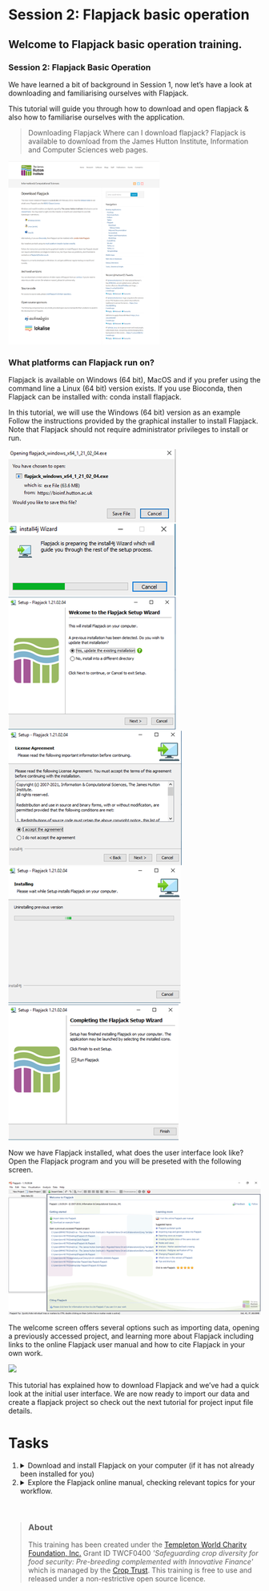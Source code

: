 # Session 2: Flapjack basic operation

## Welcome to Flapjack basic operation training.

### Session 2: Flapjack Basic Operation
We have learned a bit of background in Session 1, now let’s have a look at downloading and familiarising ourselves with Flapjack. 

This tutorial will guide you through how to download and open flapjack & also how to familiarise ourselves with the application.

>Downloading Flapjack
Where can I download flapjack? Flapjack is available to download from the James Hutton Institute, Information and Computer Sciences web pages.

<img src="flapjack-2/flapjack1.png" width="60%">


### What platforms can Flapjack run on?
Flapjack is available on Windows (64 bit), MacOS and if you prefer using the command line a Linux (64 bit) version exists. If you use Bioconda, then Flapjack can be installed with: conda install flapjack.

In this tutorial, we will use the Windows (64 bit) version as an example
Follow the instructions provided by the graphical installer to install Flapjack. Note that Flapjack should not require administrator privileges to install or run.

<img src="flapjack-2/flapjack2.png" style="max-width: 100%;">

<img src="flapjack-2/flapjack3.png" style="max-width: 100%;">

<img src="flapjack-2/flapjack4.png" style="max-width: 100%;">

<img src="flapjack-2/flapjack5.png" style="max-width: 100%;">

<img src="flapjack-2/flapjack6.png" style="max-width: 100%;">

<img src="flapjack-2/flapjack7.png" style="max-width: 100%;">


Now we have Flapjack installed, what does the user interface look like? Open the Flapjack program and you will be preseted with the following screen.

<img src="flapjack-2/flapjack8.png" style="max-width: 100%;">

The welcome screen offers several options such as importing data, opening a previously accessed project, and learning more about Flapjack including links to the online Flapjack user manual and how to cite Flapjack in your own work.

<a href="https://www.youtube.com/watch?v=nVh_V5TZ_38"><img src="https://img.youtube.com/vi/nVh_V5TZ_38/0.jpg" width="25%"></a>

This tutorial has explained how to download Flapjack and we’ve had a quick look at the initial user interface. We are now ready to import our data and create a flapjack project so check out the next tutorial for project input file details.

# Tasks

1. <details><summary>Download and install Flapjack on your computer (if it has not already been installed for you)</summary>You can download Flapjack from <a href="https://ics.hutton.ac.uk/flapjack/download-flapjack/">https://ics.hutton.ac.uk/flapjack/download-flapjack</a>. Before you download check to see if the software is already installed on your machine. On Windows deviced you can do this by pressing ⊞ Win then typing "flapjack".

2. <details><summary>Explore the Flapjack online manual, checking relevant topics for your workflow.</summary>You can access the online user manual here <a href="http://flapjack.hutton.ac.uk/en/latest">http://flapjack.hutton.ac.uk/en/latest</a></details>


<br/>

> ### About
> This training has been created under the <a href="https://www.templetonworldcharity.org/">Templeton World Charity Foundation, Inc.</a> Grant ID TWCF0400 *'Safeguarding crop diversity for food security: Pre-breeding complemented with Innovative Finance'* which is managed by the <a href="https://www.croptrust.org/">Crop Trust</a>. This training is free to use and released under a non-restrictive open source licence.
